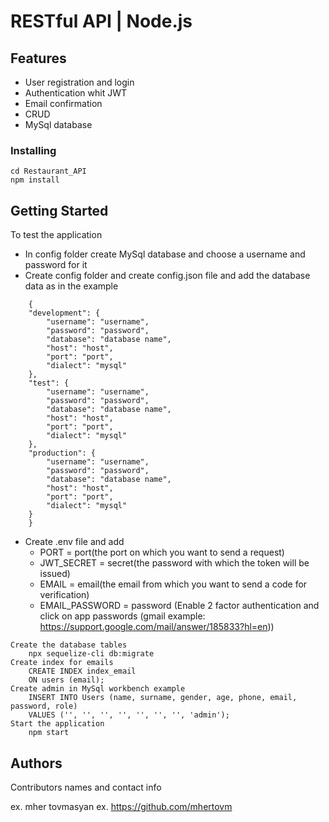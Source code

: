 # RESTful API | Node.js

## Features

* User registration and login
* Authentication whit JWT
* Email confirmation
* CRUD
* MySql database

### Installing

```
cd Restaurant_API
npm install
```

## Getting Started

To test the application

* In config folder create MySql database and choose a username and password for it
* Create config folder and create config.json file and add the database data as in the example
```
    {
    "development": {
        "username": "username",
        "password": "password",
        "database": "database name",
        "host": "host",
        "port": "port",
        "dialect": "mysql"
    },
    "test": {
        "username": "username",
        "password": "password",
        "database": "database name",
        "host": "host",
        "port": "port",
        "dialect": "mysql"
    },
    "production": {
        "username": "username",
        "password": "password",
        "database": "database name",
        "host": "host",
        "port": "port",
        "dialect": "mysql"
    }
    }
```

* Create .env file and add 
    * PORT = port(the port on which you want to send a request)
    * JWT_SECRET = secret(the password with which the token will be issued)
    * EMAIL = email(the email from which you want to send a code for verification)
    * EMAIL_PASSWORD = password (Enable 2 factor authentication and click on app passwords (gmail example: https://support.google.com/mail/answer/185833?hl=en))

```
Create the database tables
    npx sequelize-cli db:migrate
Create index for emails
    CREATE INDEX index_email
    ON users (email);
Create admin in MySql workbench example
    INSERT INTO Users (name, surname, gender, age, phone, email, password, role)
    VALUES ('', '', '', '', '', '', '', 'admin');
Start the application
    npm start
```

## Authors

Contributors names and contact info

ex. mher tovmasyan
ex. https://github.com/mhertovm